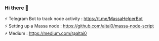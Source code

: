 

### Hi there 👋

⚡ Telegram Bot to track node activity : https://t.me/MassaHelperBot  
⚡ Setting up a Massa node             : https://github.com/altai0/massa-node-script  
⚡ Medium                           : https://medium.com/@altai0

<!--
**altai0/altai0** is a ✨ _special_ ✨ repository because its `README.md` (this file) appears on your GitHub profile.

Here are some ideas to get you started:

- 🔭 I’m currently working on ...
- 🌱 I’m currently learning ...
- 👯 I’m looking to collaborate on ...
- 🤔 I’m looking for help with ...
- 💬 Ask me about ...
- 📫 How to reach me: ...
- 😄 Pronouns: ...
- ⚡ Fun fact: ...
-->
